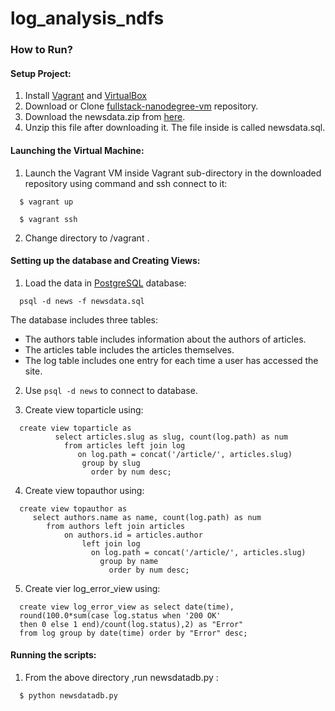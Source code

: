 # log_analysis_ndfs

### How to Run?

#### Setup Project:
  1. Install [Vagrant](https://www.vagrantup.com/) and [VirtualBox](https://www.virtualbox.org/)
  2. Download or Clone [fullstack-nanodegree-vm](https://github.com/udacity/fullstack-nanodegree-vm) repository.
  3. Download the newsdata.zip from [here](https://d17h27t6h515a5.cloudfront.net/topher/2016/August/57b5f748_newsdata/newsdata.zip).
  4. Unzip this file after downloading it. The file inside is called newsdata.sql.
  
#### Launching the Virtual Machine:
  1. Launch the Vagrant VM inside Vagrant sub-directory in the downloaded repository using command and ssh connect to it:
  
  ```
    $ vagrant up
  ```
  ```
    $ vagrant ssh
  ```
  2. Change directory to /vagrant .
  
#### Setting up the database and Creating Views:

  1. Load the data in [PostgreSQL](https://www.postgresql.org/) database:
  
  ```
    psql -d news -f newsdata.sql
  ```
  The database includes three tables:
  * The authors table includes information about the authors of articles.
  * The articles table includes the articles themselves.
  * The log table includes one entry for each time a user has accessed the site.
  
  2. Use `psql -d news` to connect to database.
  
  3. Create view toparticle using:
  ```
   	create view toparticle as
            select articles.slug as slug, count(log.path) as num
              from articles left join log
                 on log.path = concat('/article/', articles.slug)
                  group by slug
                    order by num desc;
  ```
  4. Create view topauthor using:
  ```
    create view topauthor as
       select authors.name as name, count(log.path) as num
          from authors left join articles
              on authors.id = articles.author
                  left join log
                    on log.path = concat('/article/', articles.slug)
                      group by name
                        order by num desc;
  ```
  5. Create vier log_error_view using:
  ```
    create view log_error_view as select date(time),
	round(100.0*sum(case log.status when '200 OK' 
	then 0 else 1 end)/count(log.status),2) as "Error" 
	from log group by date(time) order by "Error" desc;
  ```

#### Running the scripts:
  1. From the above directory ,run newsdatadb.py :
  ```
    $ python newsdatadb.py
  ```
  
